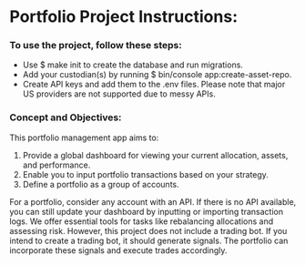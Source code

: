 # Portfolio Project Instructions:

### To use the project, follow these steps:

- Use $ make init to create the database and run migrations.
- Add your custodian(s) by running $ bin/console app:create-asset-repo.
- Create API keys and add them to the .env files.
Please note that major US providers are not supported due to messy APIs.

### Concept and Objectives:

This portfolio management app aims to:

1. Provide a global dashboard for viewing your current allocation, assets, and performance.
2. Enable you to input portfolio transactions based on your strategy.
3. Define a portfolio as a group of accounts.

For a portfolio, consider any account with an API. If there is no API available, you can still update your dashboard by inputting or importing transaction logs.
We offer essential tools for tasks like rebalancing allocations and assessing risk. However, this project does not include a trading bot.
If you intend to create a trading bot, it should generate signals. The portfolio can incorporate these signals and execute trades accordingly.
